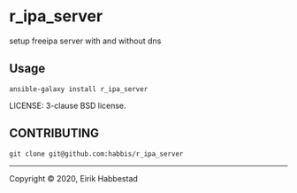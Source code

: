 # r_ipa_server

setup freeipa server with and without dns

## Usage

`ansible-galaxy install r_ipa_server`

LICENSE: 3-clause BSD license.

## CONTRIBUTING

`git clone git@github.com:habbis/r_ipa_server`

---
Copyright © 2020, Eirik Habbestad
